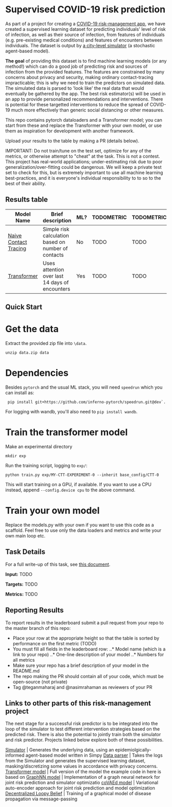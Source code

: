 # Supervised COVID-19 risk prediction

As part of a project for creating a [COVID-19 risk-management app](https://TODO), we have created a supervised learning dataset for predicting individuals' level of risk of infection, as well as their source of infection, from features of individuals (e.g. pre-existing medical conditions) and features of encounters between individuals. The dataset is output by [a city-level simulator](https://https://github.com/pg2455/covid_p2p_simulation) (a stochastic agent-based model). 

**The goal** of providing this dataset is to find machine learning models (or any method!) which can do a good job of predicting risk and sources of infection from the provided features. The features are constrained by many concerns about privacy and security, making ordinary contact-tracing impracticable; this is why we need to train the predictors on simulated data. The simulated data is parsed to 'look like' the real data that would eventually be gathered by the app. The best risk estimator(s) will be used in an app to provide personalized recommendations and interventions. There is potential for these targetted interventions to reduce the spread of COVID-19 much more effectively than generic social distancing or other measures.

This repo contains pytorch dataloaders and a Transformer model; you can start from these and replace the Transformer with your own model, or use them as inspiration for development with another framework. 

Upload your results to the table by making a PR (details below). 

IMPORTANT: Do not train/tune on the test set, optimize for any of the metrics, or otherwise attempt to "cheat" at the task. This is not a contest. This project has real-world applications; under-estimating risk due to poor generalization/over-fitting could be dangerous.  We will keep a private test set to check for this, but is extremely important to use all machine learning best-practices, and it is everyone's individual responsibility to to so to the best of their ability.


## Results table

Model Name | Brief description | ML? | TODOMETRIC | TODOMETRIC
--- | --- | --- | --- | ---
[Naive Contact Tracing](TODO) | Simple risk calculation based on number of contacts | No | TODO | TODO
[Transformer](https://github.com/nasimrahaman/ctt) | Uses attention over last 14 days of encounters | Yes | TODO | TODO


## Quick Start

# Get the data 

Extract the provided zip file into `\data`.
```
unzip data.zip data
```

# Dependencies

Besides `pytorch` and the usual ML stack, you will need `speedrun` which you can install as: 
```
 pip install git+https://github.com/inferno-pytorch/speedrun.git@dev`. 
```

For logging with wandb, you'll also need to `pip install wandb`. 

# Train the transformer model

Make an experimental directory
```
mkdir exp
```
Run the training script, logging to `exp/`:
```
python train.py exp/MY-CTT-EXPERIMENT-0 --inherit base_config/CTT-0
```
This will start training on a GPU, if available. If you want to use a CPU instead, append  `--config.device cpu` to the above command. 

# Train your own model

Replace the models.py with your own if you want to use this code as a scaffold. Feel free to use only the data loaders and metrics and write your own main loop etc.

## Task Details

For a full write-up of this task, see [this document](TODO).

**Input:** TODO

**Targets:** TODO

**Metrics:** TODO 

## Reporting Results

To report results in the leaderboard submit a pull request from your repo to the master branch of this repo:
* Place your row at the appropriate height so that the table is sorted by performance on the first metric (TODO)
* You must fill all fields in the leaderboard row:
..* Model name (which is a link to your repo)
..* One-line description of your model
..* Numbers for all metrics
* Make sure your repo has a brief description of your model in the README.md
* The repo making the PR should contain all of your code, which must be open-source (not private)
* Tag @teganmaharaj and @nasimrahaman as reviewers of your PR


## Links to other parts of this risk-management project

The next stage for a successful risk predictor is to be integrated into the loop of the simulator to test different intervention strategies based on the predicted risk. There is also the potential to jointly train both the simulator and risk predictor. Projects linked below explore both of these possibilities.

[Simulator](https://github.com/pg2455/covid_p2p_simulation) | Generates the underlying data, using an epidemiolgically-informed agent-based model written in Simpy 
[Data parser](TODO) | Takes the logs from the Simulator and generates the supervised learning dataset, masking/discretizing some values in accordance with privacy concerns.
[Transformer model](https://github.com/nasimrahaman/ctt) | Full version of the model the example code in here is based on
[GraphNN model](TODO) | Implementation of a graph neural network for joint risk prediction and simulator optimizatio 
[coVAEd model](TODO) | Variational auto-encoder approach for joint risk prediction and model optimization
[Decentralized Loopy Belief](TODO) | Training of a graphical model of disease propagation via message-passing
